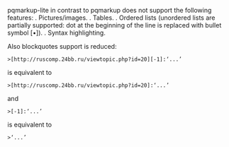 pqmarkup-lite in contrast to pqmarkup does not support the following features:
. Pictures/images.
. Tables.
. Ordered lists (unordered lists are partially supported: dot at the beginning of the line is replaced with bullet symbol [•]).
. Syntax highlighting.

Also blockquotes support is reduced:
```
>[http://ruscomp.24bb.ru/viewtopic.php?id=20][-1]:‘...’
```
is equivalent to
```
>[http://ruscomp.24bb.ru/viewtopic.php?id=20]:‘...’
```
and
```
>[-1]:‘...’ 
```
is equivalent to
```
>‘...’ 
```
